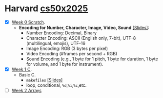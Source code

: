 # Harvard [cs50x2025](https://cs50.harvard.edu/x/2025/)

- [x] [Week 0 Scratch](https://cs50.harvard.edu/x/2025/weeks/0/).
     * **Encoding for Number, Character, Image, Video, Sound** [[Slides]](https://gamma.app/docs/Data-Representation-Encoding-5bql9h5qg9u6trv):
       * Number Encoding: Decimal, Binary
       * Character Encoding: ASCII (English only, 7-bit), UTF-8 (multilingual, emojis), UTF-16
       * Image Encoding: RGB (3 bytes per pixel)
       * Video Encoding (#frames per second + RGB)
       * Sound Encoding (e.g., 1 byte for 1 pitch, 1 byte for duration, 1 byte for volume, and 1 byte for instrument).
- [x] [Week 1 C](https://cs50.harvard.edu/x/2025/weeks/1/).
    * Basic C.
        * `makefiles` [[Slides]](https://gamma.app/docs/Intro-to-Makefiles-Libraries-and-Includes-in-C--gh6ebc6mmpf1spy)
        * loop, conditional, `%d`,`%i`,`%c`,etc.
- [ ] [Week 2 Arrays](https://cs50.harvard.edu/x/2025/weeks/2/)
